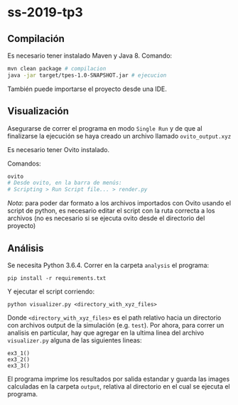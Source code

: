# ss-2019-tp3

## Compilación

Es necesario tener instalado Maven y Java 8. Comando:
```bash
mvn clean package # compilacion
java -jar target/tpes-1.0-SNAPSHOT.jar # ejecucion
```
También puede importarse el proyecto desde una IDE.

## Visualización

Asegurarse de correr el programa en modo `Single Run` y de que al finalizarse la ejecución se haya creado un archivo llamado `ovito_output.xyz`

Es necesario tener Ovito instalado.

Comandos:
```bash
ovito
# Desde ovito, en la barra de menús:
# Scripting > Run Script file... > render.py
```
*Nota*: para poder dar formato a los archivos importados con Ovito usando el script de python, es necesario editar el script con la ruta correcta a los archivos (no es necesario si se ejecuta ovito desde el directorio del proyecto)

## Análisis

Se necesita Python 3.6.4.  Correr en la carpeta `analysis` el programa:
```
pip install -r requirements.txt 
```
Y ejecutar el script corriendo:
```
python visualizer.py <directory_with_xyz_files>
```
Donde `<directory_with_xyz_files>` es el path relativo hacia un directorio con archivos output de la simulación (e.g. `test`). Por ahora, para correr un analisis en particular, hay que agregar en la ultima linea del archivo `visualizer.py` alguna de las siguientes lineas:
```
ex3_1()
ex3_2()
ex3_3()
```
El programa imprime los resultados por salida estandar y guarda las images calculadas en la carpeta `output`, relativa al directorio en el cual se ejecuta el programa.